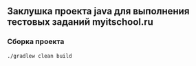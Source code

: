 ## Заклушка проекта java для выполнения тестовых заданий myitschool.ru

### Сборка проекта 

```
./gradlew clean build
```
